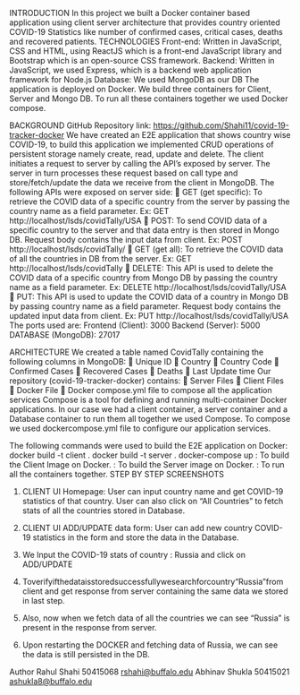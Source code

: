 INTRODUCTION
In this project we built a Docker container based application using client server architecture that provides country oriented COVID-19 Statistics like number of confirmed cases, critical cases, deaths and recovered patients.
TECHNOLOGIES
Front-end: Written in JavaScript, CSS and HTML, using ReactJS which is a front-end JavaScript library and Bootstrap which is an open-source CSS framework.
Backend: Written in JavaScript, we used Express, which is a backend web application framework for Node.js
Database: We used MongoDB as our DB
The application is deployed on Docker. We build three containers for Client, Server and Mongo DB. To run all these containers together we used Docker compose.

BACKGROUND
GitHub Repository link: https://github.com/Shahi11/covid-19-tracker-docker
We have created an E2E application that shows country wise COVID-19, to build this application we implemented CRUD operations of persistent storage namely create, read, update and delete. The client initiates a request to server by calling the API’s exposed by server. The server in turn processes these request based on call type and store/fetch/update the data we receive from the client in MongoDB. The following APIs were exposed on server side:
 GET (get specific): To retrieve the COVID data of a specific country from the server by passing the country name as a field parameter.
Ex: GET http://localhost/lsds/covidTally/USA
 POST: To send COVID data of a specific country to the server and that data entry is then stored in Mongo DB. Request body contains the input data from client.
Ex: POST http://localhost/lsds/covidTally/
 GET (get all): To retrieve the COVID data of all the countries in DB from the server.
Ex: GET http://localhost/lsds/covidTally
 DELETE: This API is used to delete the COVID data of a specific country from Mongo DB by passing the country name as a field parameter.
Ex: DELETE http://localhost/lsds/covidTally/USA
 PUT: This API is used to update the COVID data of a country in Mongo DB by passing country name as a field parameter. Request body contains the updated input data from client.
Ex: PUT http://localhost/lsds/covidTally/USA
The ports used are:
Frontend (Client): 3000 Backend (Server): 5000 DATABASE (MongoDB): 27017

ARCHITECTURE
We created a table named CovidTally containing the following columns in MongoDB:
 Unique ID
 Country
 Country Code
 Confirmed Cases
 Recovered Cases
 Deaths
 Last Update time
Our repository (covid-19-tracker-docker) contains:
 Server Files
 Client Files
 Docker File
 Docker compose.yml file to compose all the application services
Compose is a tool for defining and running multi-container Docker applications. In our case we had a client container, a server container and a Database container to run them all together we used Compose. To compose we used dockercompose.yml file to configure our application services.

The following commands were used to build the E2E application on Docker:
docker build -t client . docker build -t server . docker-compose up
: To build the Client Image on Docker. : To build the Server image on Docker. : To run all the containers together.
STEP BY STEP SCREENSHOTS
1) CLIENT UI Homepage: User can input country name and get COVID-19 statistics of that country. User can also click on “All Countries” to fetch stats of all the countries stored in Database.

2) CLIENT UI ADD/UPDATE data form: User can add new country COVID-19 statistics in the form and store the data in the Database.
3) We Input the COVID-19 stats of country : Russia and click on ADD/UPDATE

4) Toverifyifthedataisstoredsuccessfullywesearchforcountry“Russia”from client and get response from server containing the same data we stored in last step.
5) Also, now when we fetch data of all the countries we can see “Russia” is present in the response from server.

6) Upon restarting the DOCKER and fetching data of Russia, we can see the data is still persisted in the DB.
 

Author
Rahul Shahi 50415068  rshahi@buffalo.edu
Abhinav Shukla 50415021 ashukla8@buffalo.edu